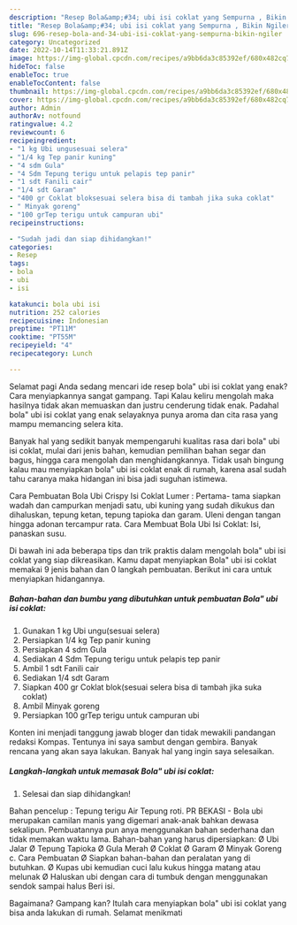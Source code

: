 ```yaml
---
description: "Resep Bola&amp;#34; ubi isi coklat yang Sempurna , Bikin Ngiler"
title: "Resep Bola&amp;#34; ubi isi coklat yang Sempurna , Bikin Ngiler"
slug: 696-resep-bola-and-34-ubi-isi-coklat-yang-sempurna-bikin-ngiler
category: Uncategorized
date: 2022-10-14T11:33:21.891Z
image: https://img-global.cpcdn.com/recipes/a9bb6da3c85392ef/680x482cq70/bola-ubi-isi-coklat-foto-resep-utama.jpg
hideToc: false
enableToc: true
enableTocContent: false
thumbnail: https://img-global.cpcdn.com/recipes/a9bb6da3c85392ef/680x482cq70/bola-ubi-isi-coklat-foto-resep-utama.jpg
cover: https://img-global.cpcdn.com/recipes/a9bb6da3c85392ef/680x482cq70/bola-ubi-isi-coklat-foto-resep-utama.jpg
author: Admin
authorAv: notfound
ratingvalue: 4.2
reviewcount: 6
recipeingredient:
- "1 kg Ubi ungusesuai selera"
- "1/4 kg Tep panir kuning"
- "4 sdm Gula"
- "4 Sdm Tepung terigu untuk pelapis tep panir"
- "1 sdt Fanili cair"
- "1/4 sdt Garam"
- "400 gr Coklat bloksesuai selera bisa di tambah jika suka coklat"
- " Minyak goreng"
- "100 grTep terigu untuk campuran ubi"
recipeinstructions:

- "Sudah jadi dan siap dihidangkan!"
categories:
- Resep
tags:
- bola
- ubi
- isi

katakunci: bola ubi isi 
nutrition: 252 calories
recipecuisine: Indonesian
preptime: "PT11M"
cooktime: "PT55M"
recipeyield: "4"
recipecategory: Lunch

---
```



Selamat pagi Anda sedang mencari ide resep bola&#34; ubi isi coklat yang enak? Cara menyiapkannya sangat gampang. Tapi Kalau keliru mengolah maka hasilnya tidak akan memuaskan dan justru cenderung tidak enak. Padahal bola&#34; ubi isi coklat yang enak selayaknya punya aroma dan cita rasa yang mampu memancing selera kita.


Banyak hal yang sedikit banyak mempengaruhi kualitas rasa dari bola&#34; ubi isi coklat, mulai dari jenis bahan, kemudian pemilihan bahan segar dan bagus, hingga cara mengolah dan menghidangkannya. Tidak usah bingung kalau mau menyiapkan bola&#34; ubi isi coklat enak di rumah, karena asal sudah tahu caranya maka hidangan ini bisa jadi suguhan istimewa.

Cara Pembuatan Bola Ubi Crispy Isi Coklat Lumer : Pertama- tama siapkan wadah dan campurkan menjadi satu, ubi kuning yang sudah dikukus dan dihaluskan, tepung ketan, tepung tapioka dan garam. Uleni dengan tangan hingga adonan tercampur rata. Cara Membuat Bola Ubi Isi Coklat: Isi, panaskan susu.


Di bawah ini ada beberapa tips dan trik praktis dalam mengolah bola&#34; ubi isi coklat yang siap dikreasikan. Kamu dapat menyiapkan Bola&#34; ubi isi coklat memakai 9 jenis bahan dan 0 langkah pembuatan. Berikut ini cara untuk menyiapkan hidangannya.

<!--inarticleads1-->

##### Bahan-bahan dan bumbu yang dibutuhkan untuk pembuatan Bola&#34; ubi isi coklat:

1. Gunakan 1 kg Ubi ungu(sesuai selera)
1. Persiapkan 1/4 kg Tep panir kuning
1. Persiapkan 4 sdm Gula
1. Sediakan 4 Sdm Tepung terigu untuk pelapis tep panir
1. Ambil 1 sdt Fanili cair
1. Sediakan 1/4 sdt Garam
1. Siapkan 400 gr Coklat blok(sesuai selera bisa di tambah jika suka coklat)
1. Ambil  Minyak goreng
1. Persiapkan 100 grTep terigu untuk campuran ubi


Konten ini menjadi tanggung jawab bloger dan tidak mewakili pandangan redaksi Kompas. Tentunya ini saya sambut dengan gembira. Banyak rencana yang akan saya lakukan. Banyak hal yang ingin saya selesaikan. 

<!--inarticleads2-->

##### Langkah-langkah untuk memasak Bola&#34; ubi isi coklat:


1. Selesai dan siap dihidangkan!

Bahan pencelup : Tepung terigu Air Tepung roti. PR BEKASI - Bola ubi merupakan camilan manis yang digemari anak-anak bahkan dewasa sekalipun. Pembuatannya pun anya menggunakan bahan sederhana dan tidak memakan waktu lama. Bahan-bahan yang harus dipersiapkan: Ø Ubi Jalar Ø Tepung Tapioka Ø Gula Merah Ø Coklat Ø Garam Ø Minyak Goreng c. Cara Pembuatan Ø Siapkan bahan-bahan dan peralatan yang di butuhkan. Ø Kupas ubi kemudian cuci lalu kukus hingga matang atau melunak Ø Haluskan ubi dengan cara di tumbuk dengan menggunakan sendok sampai halus Beri isi. 

Bagaimana? Gampang kan? Itulah cara menyiapkan bola&#34; ubi isi coklat yang bisa anda lakukan di rumah. Selamat menikmati
